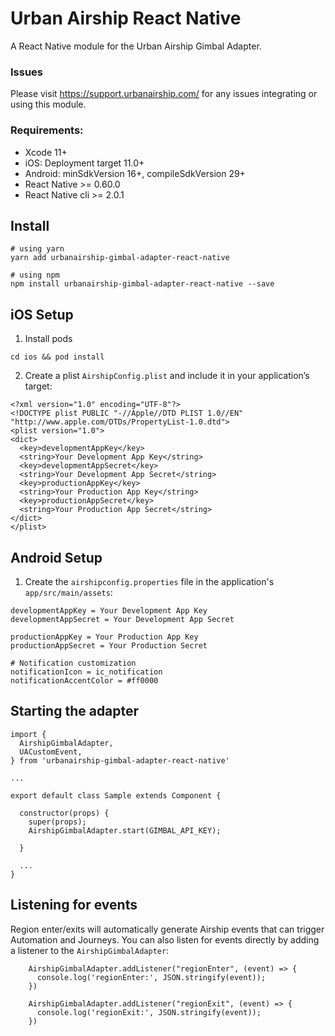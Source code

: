 # Urban Airship React Native

A React Native module for the Urban Airship Gimbal Adapter.

### Issues

Please visit https://support.urbanairship.com/ for any issues integrating or using this module.

### Requirements:
 - Xcode 11+
 - iOS: Deployment target 11.0+
 - Android: minSdkVersion 16+, compileSdkVersion 29+
 - React Native >= 0.60.0
 - React Native cli >= 2.0.1

## Install

```
# using yarn
yarn add urbanairship-gimbal-adapter-react-native

# using npm
npm install urbanairship-gimbal-adapter-react-native --save
```

## iOS Setup

1) Install pods
```
cd ios && pod install
```

2) Create a plist `AirshipConfig.plist` and include it in your application’s target:
```
<?xml version="1.0" encoding="UTF-8"?>
<!DOCTYPE plist PUBLIC "-//Apple//DTD PLIST 1.0//EN" "http://www.apple.com/DTDs/PropertyList-1.0.dtd">
<plist version="1.0">
<dict>
  <key>developmentAppKey</key>
  <string>Your Development App Key</string>
  <key>developmentAppSecret</key>
  <string>Your Development App Secret</string>
  <key>productionAppKey</key>
  <string>Your Production App Key</string>
  <key>productionAppSecret</key>
  <string>Your Production App Secret</string>
</dict>
</plist>
```

## Android Setup

1) Create the `airshipconfig.properties` file in the application's `app/src/main/assets`:
```
developmentAppKey = Your Development App Key
developmentAppSecret = Your Development App Secret

productionAppKey = Your Production App Key
productionAppSecret = Your Production Secret

# Notification customization
notificationIcon = ic_notification
notificationAccentColor = #ff0000
```


## Starting the adapter

```
import {
  AirshipGimbalAdapter,
  UACustomEvent,
} from 'urbanairship-gimbal-adapter-react-native'

...

export default class Sample extends Component {

  constructor(props) {
    super(props);
    AirshipGimbalAdapter.start(GIMBAL_API_KEY);

  }

  ...
}
```

## Listening for events

Region enter/exits will automatically generate Airship events that can trigger Automation and Journeys. You can also listen for events directly by adding a listener to the `AirshipGimbalAdapter`:

```
    AirshipGimbalAdapter.addListener("regionEnter", (event) => {
      console.log('regionEnter:', JSON.stringify(event));
    })

    AirshipGimbalAdapter.addListener("regionExit", (event) => {
      console.log('regionExit:', JSON.stringify(event));
    })
```
